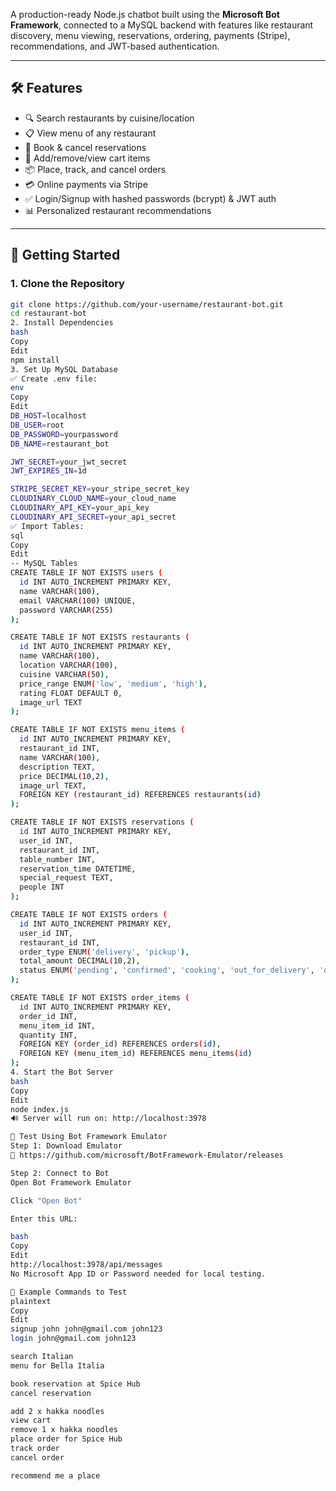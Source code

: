 
A production-ready Node.js chatbot built using the **Microsoft Bot Framework**, connected to a MySQL backend with features like restaurant discovery, menu viewing, reservations, ordering, payments (Stripe), recommendations, and JWT-based authentication.

---

## 🛠️ Features

- 🔍 Search restaurants by cuisine/location
- 📋 View menu of any restaurant
- 📅 Book & cancel reservations
- 🛒 Add/remove/view cart items
- 📦 Place, track, and cancel orders
- 💳 Online payments via Stripe
- ✅ Login/Signup with hashed passwords (bcrypt) & JWT auth
- 📊 Personalized restaurant recommendations

---

## 🚀 Getting Started

### 1. Clone the Repository

```bash
git clone https://github.com/your-username/restaurant-bot.git
cd restaurant-bot
2. Install Dependencies
bash
Copy
Edit
npm install
3. Set Up MySQL Database
✅ Create .env file:
env
Copy
Edit
DB_HOST=localhost
DB_USER=root
DB_PASSWORD=yourpassword
DB_NAME=restaurant_bot

JWT_SECRET=your_jwt_secret
JWT_EXPIRES_IN=1d

STRIPE_SECRET_KEY=your_stripe_secret_key
CLOUDINARY_CLOUD_NAME=your_cloud_name
CLOUDINARY_API_KEY=your_api_key
CLOUDINARY_API_SECRET=your_api_secret
✅ Import Tables:
sql
Copy
Edit
-- MySQL Tables
CREATE TABLE IF NOT EXISTS users (
  id INT AUTO_INCREMENT PRIMARY KEY,
  name VARCHAR(100),
  email VARCHAR(100) UNIQUE,
  password VARCHAR(255)
);

CREATE TABLE IF NOT EXISTS restaurants (
  id INT AUTO_INCREMENT PRIMARY KEY,
  name VARCHAR(100),
  location VARCHAR(100),
  cuisine VARCHAR(50),
  price_range ENUM('low', 'medium', 'high'),
  rating FLOAT DEFAULT 0,
  image_url TEXT
);

CREATE TABLE IF NOT EXISTS menu_items (
  id INT AUTO_INCREMENT PRIMARY KEY,
  restaurant_id INT,
  name VARCHAR(100),
  description TEXT,
  price DECIMAL(10,2),
  image_url TEXT,
  FOREIGN KEY (restaurant_id) REFERENCES restaurants(id)
);

CREATE TABLE IF NOT EXISTS reservations (
  id INT AUTO_INCREMENT PRIMARY KEY,
  user_id INT,
  restaurant_id INT,
  table_number INT,
  reservation_time DATETIME,
  special_request TEXT,
  people INT
);

CREATE TABLE IF NOT EXISTS orders (
  id INT AUTO_INCREMENT PRIMARY KEY,
  user_id INT,
  restaurant_id INT,
  order_type ENUM('delivery', 'pickup'),
  total_amount DECIMAL(10,2),
  status ENUM('pending', 'confirmed', 'cooking', 'out_for_delivery', 'delivered', 'cancelled')
);

CREATE TABLE IF NOT EXISTS order_items (
  id INT AUTO_INCREMENT PRIMARY KEY,
  order_id INT,
  menu_item_id INT,
  quantity INT,
  FOREIGN KEY (order_id) REFERENCES orders(id),
  FOREIGN KEY (menu_item_id) REFERENCES menu_items(id)
);
4. Start the Bot Server
bash
Copy
Edit
node index.js
🔊 Server will run on: http://localhost:3978

💬 Test Using Bot Framework Emulator
Step 1: Download Emulator
🔗 https://github.com/microsoft/BotFramework-Emulator/releases

Step 2: Connect to Bot
Open Bot Framework Emulator

Click "Open Bot"

Enter this URL:

bash
Copy
Edit
http://localhost:3978/api/messages
No Microsoft App ID or Password needed for local testing.

🧪 Example Commands to Test
plaintext
Copy
Edit
signup john john@gmail.com john123
login john@gmail.com john123

search Italian
menu for Bella Italia

book reservation at Spice Hub
cancel reservation

add 2 x hakka noodles
view cart
remove 1 x hakka noodles
place order for Spice Hub
track order
cancel order

recommend me a place
